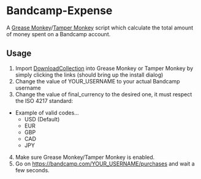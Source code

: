 # Bandcamp-Expense
A [Grease Monkey](https://addons.mozilla.org/en-US/firefox/addon/greasemonkey/)/[Tamper Monkey](https://chrome.google.com/webstore/detail/tampermonkey/dhdgffkkebhmkfjojejmpbldmpobfkfo) script which calculate the total amount of money spent on a Bandcamp account.

## Usage
1. Import [DownloadCollection](https://github.com/RyanBluth/Bandcamp-Greasy/raw/master/BandcampExpense.user.js) into Grease Monkey or Tamper Monkey by simply clicking the links (should bring up the install dialog)
2. Change the value of YOUR_USERNAME to your actual Bandcamp username
3. Change the value of final_currency to the desired one, it must respect the ISO 4217 standard:
  - Example of valid codes...
    - USD (Default)
    - EUR
    - GBP
    - CAD
    - JPY
4. Make sure Grease Monkey/Tamper Monkey is enabled.
5. Go on https://bandcamp.com/YOUR_USERNAME/purchases and wait a few seconds.
